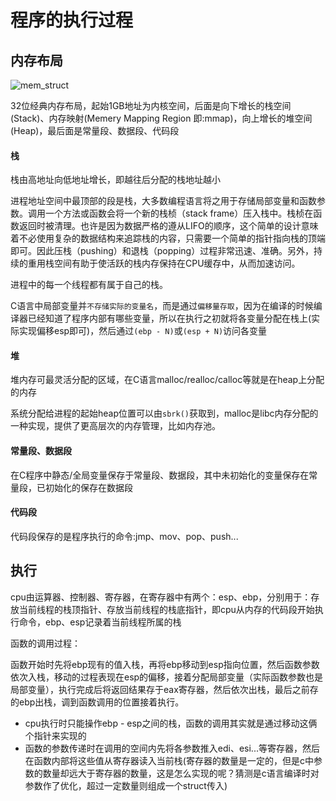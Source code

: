 # 程序的执行过程

## 内存布局
![mem_struct](https://raw.githubusercontent.com/pangudashu/anywork/master/_img/mem.jpg)

32位经典内存布局，起始1GB地址为内核空间，后面是向下增长的栈空间(Stack)、内存映射(Memery Mapping Region 即:mmap)，向上增长的堆空间(Heap)，最后面是常量段、数据段、代码段

#### 栈
栈由高地址向低地址增长，即越往后分配的栈地址越小

进程地址空间中最顶部的段是栈，大多数编程语言将之用于存储局部变量和函数参数。调用一个方法或函数会将一个新的栈桢（stack frame）压入栈中。栈桢在函数返回时被清理。也许是因为数据严格的遵从LIFO的顺序，这个简单的设计意味着不必使用复杂的数据结构来追踪栈的内容，只需要一个简单的指针指向栈的顶端即可。因此压栈（pushing）和退栈（popping）过程非常迅速、准确。另外，持续的重用栈空间有助于使活跃的栈内存保持在CPU缓存中，从而加速访问。

进程中的每一个线程都有属于自己的栈。

C语言中局部变量并`不存储实际的变量名`，而是通过`偏移量存取`，因为在编译的时候编译器已经知道了程序内部有哪些变量，所以在执行之初就将各变量分配在栈上(实际实现偏移esp即可)，然后通过`(ebp - N)`或`(esp + N)`访问各变量

#### 堆
堆内存可最灵活分配的区域，在C语言malloc/realloc/calloc等就是在heap上分配的内存

系统分配给进程的起始heap位置可以由`sbrk()`获取到，malloc是libc内存分配的一种实现，提供了更高层次的内存管理，比如内存池。

#### 常量段、数据段
在C程序中静态/全局变量保存于常量段、数据段，其中未初始化的变量保存在常量段，已初始化的保存在数据段

#### 代码段
代码段保存的是程序执行的命令:jmp、mov、pop、push...

## 执行
cpu由运算器、控制器、寄存器，在寄存器中有两个：esp、ebp，分别用于：存放当前线程的栈顶指针、存放当前线程的栈底指针，即cpu从内存的代码段开始执行命令，ebp、esp记录着当前线程所属的栈

函数的调用过程：

函数开始时先将ebp现有的值入栈，再将ebp移动到esp指向位置，然后函数参数依次入栈，移动的过程表现在esp的偏移，接着分配局部变量（实际函数参数也是局部变量），执行完成后将返回结果存于eax寄存器，然后依次出栈，最后之前存的ebp出栈，调到函数调用的位置接着执行。

* cpu执行时只能操作ebp - esp之间的栈，函数的调用其实就是通过移动这俩个指针来实现的
* 函数的参数传递时在调用的空间内先将各参数推入edi、esi...等寄存器，然后在函数内部将这些值从寄存器读入当前栈(寄存器的数量是一定的，但是c中参数的数量却远大于寄存器的数量，这是怎么实现的呢？猜测是c语言编译时对参数作了优化，超过一定数量则组成一个struct传入)


